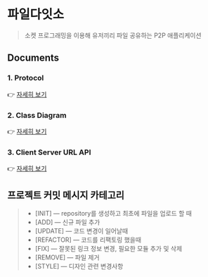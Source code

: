 
# 파일다잇소

> 소켓 프로그래밍을 이용해 유저끼리 파일 공유하는 P2P 애플리케이션

## Documents

### 1. Protocol    
:point_right: [자세히 보기](https://github.com/kyo705/Torrent-Service/wiki/Protocol)   

### 2. Class Diagram   
 :point_right: [자세히 보기](https://github.com/kyo705/Torrent-Service/wiki/Class-Diagram)   

### 3. Client Server URL API    
:point_right: [자세히 보기](https://github.com/kyo705/Torrent-Service/wiki/Client-Server-API)    



프로젝트 커밋 메시지 카테고리
-----------------------------------------
> - [INIT] — repository를 생성하고 최초에 파일을 업로드 할 때
> - [ADD] — 신규 파일 추가
> - [UPDATE] — 코드 변경이 일어날때
> - [REFACTOR] — 코드를 리팩토링 했을때
> - [FIX] — 잘못된 링크 정보 변경, 필요한 모듈 추가 및 삭제
> - [REMOVE] — 파일 제거
> - [STYLE] — 디자인 관련 변경사항
